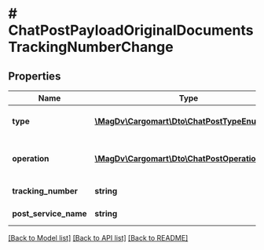 # # ChatPostPayloadOriginalDocumentsTrackingNumberChange

## Properties

Name | Type | Description | Notes
------------ | ------------- | ------------- | -------------
**type** | [**\MagDv\Cargomart\Dto\ChatPostTypeEnum**](ChatPostTypeEnum.md) | Тип сообщения чата |
**operation** | [**\MagDv\Cargomart\Dto\ChatPostOperationEnum**](ChatPostOperationEnum.md) | Тип операции. Тут create или update. | [optional]
**tracking_number** | **string** | Трек номер отправления | [optional]
**post_service_name** | **string** | Почтовая служба | [optional]

[[Back to Model list]](../../README.md#models) [[Back to API list]](../../README.md#endpoints) [[Back to README]](../../README.md)

